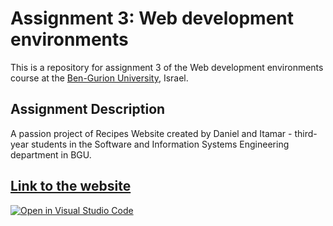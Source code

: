 # Assignment 3: Web development environments

This is a repository for assignment 3 of the Web development environments course at the [Ben-Gurion University](https://in.bgu.ac.il/), Israel.


## Assignment Description
A passion project of Recipes Website created by Daniel and Itamar - third-year students in the Software and Information Systems Engineering department in BGU.


## [Link to the website](https://web-development-environments-2023.github.io/assignment2-316164417_312235765/)

[![Open in Visual Studio Code](https://classroom.github.com/assets/open-in-vscode-718a45dd9cf7e7f842a935f5ebbe5719a5e09af4491e668f4dbf3b35d5cca122.svg)](https://classroom.github.com/online_ide?assignment_repo_id=11343360&assignment_repo_type=AssignmentRepo)
